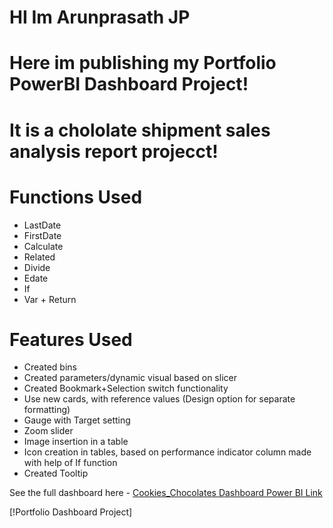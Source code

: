 # HI Im Arunprasath JP
# Here im publishing my Portfolio PowerBI Dashboard Project!

# It is a chololate shipment sales analysis report projecct!

# Functions Used
  - LastDate
  - FirstDate
  - Calculate
  - Related
  - Divide
  - Edate
  - If
  - Var + Return

# Features Used
  - Created bins
  - Created parameters/dynamic visual based on slicer
  - Created Bookmark+Selection switch functionality
  - Use new cards, with reference values (Design option for separate formatting)
  - Gauge with Target setting
  - Zoom slider
  - Image insertion in a table
  - Icon creation in tables, based on performance indicator column made with help of If function
  - Created Tooltip


See the full dashboard here - [Cookies_Chocolates Dashboard Power BI Link](https://app.powerbi.com/groups/me/reports/a7d4aac3-6505-437c-8ba4-7475b8cafee4/c6a43ffb8044c3498e60?experience=power-bi)

[!Portfolio Dashboard Project][](Cookies_Chocolates.PNG)

